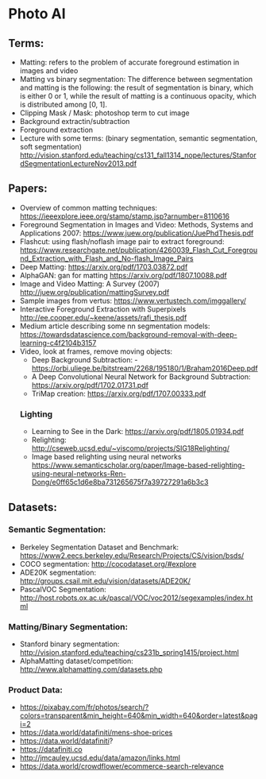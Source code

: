 # Photo AI

## Terms: 
  - Matting: refers to the problem of accurate foreground estimation in images and video
  - Matting vs binary segmentation:  The difference between segmentation and matting is the following: the result of segmentation is binary, which is either 0 or 1, while the result of matting is a continuous opacity, which is distributed among [0, 1]. 
  - Clipping Mask / Mask: photoshop term to cut image
  - Background extractin/subtraction
  - Foreground extraction
  - Lecture with some terms: (binary segmentation, semantic segmentation, soft segmentation) http://vision.stanford.edu/teaching/cs131_fall1314_nope/lectures/StanfordSegmentationLectureNov2013.pdf
  
## Papers: 
  
  - Overview of common matting techniques: https://ieeexplore.ieee.org/stamp/stamp.jsp?arnumber=8110616
  - Foreground Segmentation in Images and Video: Methods, Systems and Applications 2007: https://www.juew.org/publication/JuePhdThesis.pdf
  - Flashcut: using flash/noflash image pair to extract foreground: https://www.researchgate.net/publication/4260039_Flash_Cut_Foreground_Extraction_with_Flash_and_No-flash_Image_Pairs
  - Deep Matting: https://arxiv.org/pdf/1703.03872.pdf
  - AlphaGAN: gan for matting https://arxiv.org/pdf/1807.10088.pdf
  - Image and Video Matting: A Survey (2007) http://juew.org/publication/mattingSurvey.pdf
  - Sample images from vertus: https://www.vertustech.com/imggallery/
  - Interactive Foreground Extraction with Superpixels http://ee.cooper.edu/~keene/assets/rafi_thesis.pdf
  - Medium article describing some nn segmentation models: https://towardsdatascience.com/background-removal-with-deep-learning-c4f2104b3157
  - Video, look at frames, remove moving objects: 
    - Deep Background Subtraction: - https://orbi.uliege.be/bitstream/2268/195180/1/Braham2016Deep.pdf
    - A Deep Convolutional Neural Network for Background Subtraction: https://arxiv.org/pdf/1702.01731.pdf
    - TriMap creation: https://arxiv.org/pdf/1707.00333.pdf
    ### Lighting
    - Learning to See in the Dark: https://arxiv.org/pdf/1805.01934.pdf
    - Relighting: http://cseweb.ucsd.edu/~viscomp/projects/SIG18Relighting/
    - Image based relighting using neural networks https://www.semanticscholar.org/paper/Image-based-relighting-using-neural-networks-Ren-Dong/e0ff65c1d6e8ba731265675f7a39727291a6b3c3
 ## Datasets: 
  ### Semantic Segmentation: 
  - Berkeley Segmentation Dataset and Benchmark: https://www2.eecs.berkeley.edu/Research/Projects/CS/vision/bsds/
  - COCO segmentation: http://cocodataset.org/#explore
  - ADE20K segmentation: http://groups.csail.mit.edu/vision/datasets/ADE20K/
  - PascalVOC Segmentation: http://host.robots.ox.ac.uk/pascal/VOC/voc2012/segexamples/index.html
  ### Matting/Binary Segmentation: 
  - Stanford binary segmentation: http://vision.stanford.edu/teaching/cs231b_spring1415/project.html
  - AlphaMatting dataset/competition: http://www.alphamatting.com/datasets.php  
  ### Product Data: 
  - https://pixabay.com/fr/photos/search/?colors=transparent&min_height=640&min_width=640&order=latest&pagi=2
  - https://data.world/datafiniti/mens-shoe-prices
  - https://data.world/datafiniti?
  - https://datafiniti.co
  - http://jmcauley.ucsd.edu/data/amazon/links.html
  - https://data.world/crowdflower/ecommerce-search-relevance


